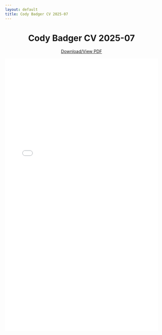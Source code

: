 ```yaml
---
layout: default
title: Cody Badger CV 2025-07
---
```


<center>
  <h1 class="header">Cody Badger CV 2025-07</h1>
  <p>
    <a href="/cv/Cody%20Badger%20CV%202025-07.pdf" target="_blank">Download/View PDF</a>
  </p>
  <iframe src="/cv/Cody%20Badger%20CV%202025-07.pdf" width="100%" height="900px" style="border:none;">
    This browser does not support PDFs. Please download the PDF to view it: <a href="/cv/Cody%20Badger%20CV%202025-07.pdf">Download PDF</a>.
  </iframe>
</center>
